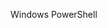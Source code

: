 <Token xmlns:xlink="http://www.w3.org/1999/xlink">Windows PowerShell</Token>

<!--HONumber=Mar16_HO2-->


